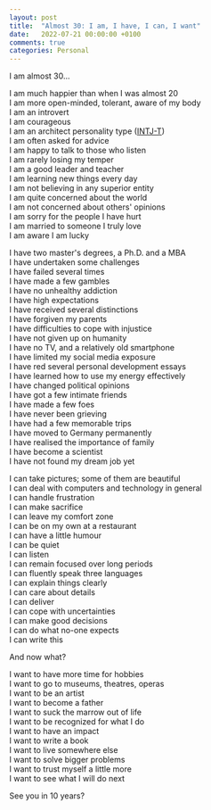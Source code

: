 ```yaml
---
layout: post
title:  "Almost 30: I am, I have, I can, I want"
date:   2022-07-21 00:00:00 +0100
comments: true
categories: Personal
---
```


I am almost 30...

I am much happier than when I was almost 20 <br>
I am more open-minded, tolerant, aware of my body <br>
I am an introvert <br>
I am courageous <br>
I am an architect personality type ([INTJ-T][INTJ-T]) <br>
I am often asked for advice <br>
I am happy to talk to those who listen <br>
I am rarely losing my temper <br>
I am a good leader and teacher <br>
I am learning new things every day <br>
I am not believing in any superior entity <br>
I am quite concerned about the world <br>
I am not concerned about others' opinions <br>
I am sorry for the people I have hurt <br>
I am married to someone I truly love <br>
I am aware I am lucky <br>

I have two master's degrees, a Ph.D. and a MBA <br>
I have undertaken some challenges <br>
I have failed several times <br>
I have made a few gambles <br>
I have no unhealthy addiction <br>
I have high expectations <br>
I have received several distinctions <br>
I have forgiven my parents <br>
I have difficulties to cope with injustice <br>
I have not given up on humanity <br>
I have no TV, and a relatively old smartphone <br>
I have limited my social media exposure <br>
I have red several personal development essays <br>
I have learned how to use my energy effectively <br>
I have changed political opinions <br>
I have got a few intimate friends <br>
I have made a few foes <br>
I have never been grieving <br>
I have had a few memorable trips <br>
I have moved to Germany permanently <br>
I have realised the importance of family <br>
I have become a scientist <br>
I have not found my dream job yet <br>

I can take pictures; some of them are beautiful <br>
I can deal with computers and technology in general <br>
I can handle frustration <br>
I can make sacrifice <br>
I can leave my comfort zone <br>
I can be on my own at a restaurant <br>
I can have a little humour <br>
I can be quiet <br>
I can listen <br>
I can remain focused over long periods <br>
I can fluently speak three languages <br>
I can explain things clearly <br>
I can care about details <br>
I can deliver <br>
I can cope with uncertainties <br>
I can make good decisions <br>
I can do what no-one expects <br>
I can write this <br>

And now what? <br>

I want to have more time for hobbies <br>
I want to go to museums, theatres, operas <br>
I want to be an artist <br>
I want to become a father <br>
I want to suck the marrow out of life <br>
I want to be recognized for what I do <br>
I want to have an impact <br>
I want to write a book <br>
I want to live somewhere else <br>
I want to solve bigger problems <br>
I want to trust myself a little more <br>
I want to see what I will do next <br>

See you in 10 years? <br>

[INTJ-T]: https://www.16personalities.com/intj-personality 